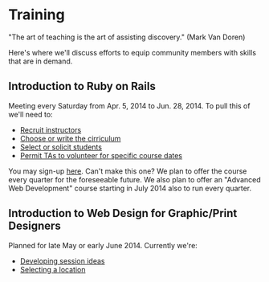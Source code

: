 Training
========

"The art of teaching is the art of assisting discovery." (Mark Van Doren)

Here's where we'll discuss efforts to equip community members with skills that are in demand.

Introduction to Ruby on Rails
---
Meeting every Saturday from Apr. 5, 2014 to Jun. 28, 2014. To pull this of we'll need to:
* [Recruit instructors](https://github.com/qcmerge/training/issues/2)
* [Choose or write the cirriculum](https://github.com/qcmerge/training/issues/3)
* [Select or solicit students](https://github.com/qcmerge/training/issues/4)
* [Permit TAs to volunteer for specific course dates](https://github.com/qcmerge/training/issues/5)

You may sign-up [here](http://www.eventbrite.com/e/introduction-to-ruby-on-rails-12-weeks-tickets-10670011291). Can't make this one? We plan to offer the course every quarter for the foreseeable future. We also plan to offer an "Advanced Web Development" course starting in July 2014 also to run every quarter.

Introduction to Web Design for Graphic/Print Designers
---
Planned for late May or early June 2014. Currently we're:
* [Developing session ideas](https://github.com/qcmerge/training/issues/9)
* [Selecting a location](https://github.com/qcmerge/training/issues/10)
